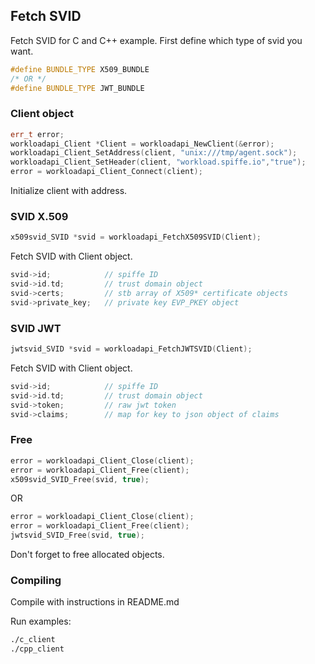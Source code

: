 ## Fetch SVID

Fetch SVID for C and C++ example. First define which type of svid you want.
``` C++
#define BUNDLE_TYPE X509_BUNDLE
/* OR */
#define BUNDLE_TYPE JWT_BUNDLE
```
### Client object
``` C++
err_t error;
workloadapi_Client *Client = workloadapi_NewClient(&error);
workloadapi_Client_SetAddress(client, "unix:///tmp/agent.sock");
workloadapi_Client_SetHeader(client, "workload.spiffe.io","true");
error = workloadapi_Client_Connect(client);
```
Initialize client with address.

### SVID X.509
``` C++
x509svid_SVID *svid = workloadapi_FetchX509SVID(Client);
```
Fetch SVID with Client object.
``` C++
svid->id;            // spiffe ID
svid->id.td;         // trust domain object
svid->certs;         // stb array of X509* certificate objects
svid->private_key;   // private key EVP_PKEY object
```

### SVID JWT
``` C++
jwtsvid_SVID *svid = workloadapi_FetchJWTSVID(Client);
```
Fetch SVID with Client object.
``` C++
svid->id;            // spiffe ID
svid->id.td;         // trust domain object
svid->token;         // raw jwt token
svid->claims;        // map for key to json object of claims
```
### Free
``` C++
error = workloadapi_Client_Close(client);
error = workloadapi_Client_Free(client);
x509svid_SVID_Free(svid, true);
```
OR
``` C++
error = workloadapi_Client_Close(client);
error = workloadapi_Client_Free(client);
jwtsvid_SVID_Free(svid, true);
```
Don't forget to free allocated objects.

### Compiling
Compile with instructions in README.md

Run examples: 
``` bash
./c_client
./cpp_client
```